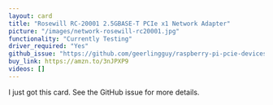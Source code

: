 ```yaml
---
layout: card
title: "Rosewill RC-20001 2.5GBASE-T PCIe x1 Network Adapter"
picture: "/images/network-rosewill-rc20001.jpg"
functionality: "Currently Testing"
driver_required: "Yes"
github_issue: "https://github.com/geerlingguy/raspberry-pi-pcie-devices/issues/40"
buy_link: https://amzn.to/3nJPXP9
videos: []
---
```

I just got this card. See the GitHub issue for more details.
